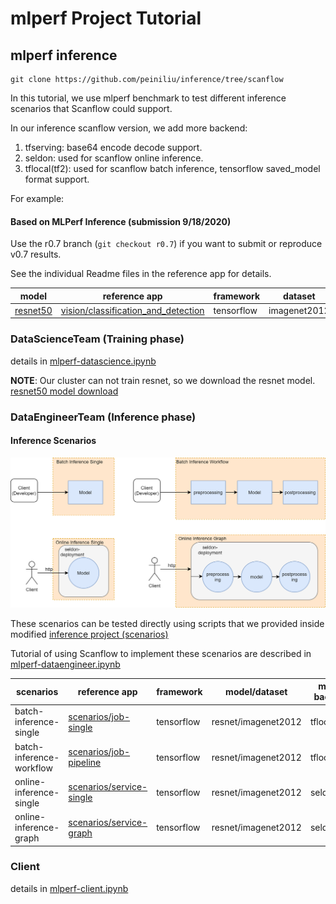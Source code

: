 # mlperf Project Tutorial

## mlperf inference

```
git clone https://github.com/peiniliu/inference/tree/scanflow
```
In this tutorial, we use mlperf benchmark to test different inference scenarios that Scanflow could support.

In our inference scanflow version, we add more backend: 
1. tfserving: base64 encode decode support.
2. seldon: used for scanflow online inference.
3. tflocal(tf2): used for scanflow batch inference, tensorflow saved_model format support.

For example:
#### Based on MLPerf Inference (submission 9/18/2020)
Use the r0.7 branch (```git checkout r0.7```) if you want to submit or reproduce v0.7 results.

See the individual Readme files in the reference app for details.

| model | reference app | framework | dataset |
| ---- | ---- | ---- | ---- |
| [resnet50](https://github.com/bsc-scanflow/scanflow/tree/main/tutorials/mlperf/model/0) | [vision/classification_and_detection](https://github.com/peiniliu/inference/tree/master/vision/classification_and_detection) | tensorflow | imagenet2012 |



### DataScienceTeam (Training phase)

details in [mlperf-datascience.ipynb](training/mlperf-datascience.ipynb)

**NOTE**: Our cluster can not train resnet, so we download the resnet model. [resnet50 model download](https://github.com/bsc-scanflow/scanflow/tree/main/tutorials/mlperf/model/0)

### DataEngineerTeam (Inference phase)

#### Inference Scenarios


![4scenarios](../../images/4scenarios.png)

These scenarios can be tested directly using scripts that we provided inside modified [inference project (scenarios)](https://github.com/peiniliu/inference/tree/dev/vision/classification_and_detection/scenarios)

Tutorial of using Scanflow to implement these scenarios are described in [mlperf-dataengineer.ipynb](inference/mlperf-dataengineer.ipynb)

| scenarios | reference app | framework | model/dataset | mlperf backend|
| ---- | ---- | ---- | ---- | ---- |
| batch-inference-single | [scenarios/job-single](https://github.com/peiniliu/inference/tree/dev/vision/classification_and_detection/scenarios/job-single) | tensorflow | resnet/imagenet2012 | tflocal(tf2) |
| batch-inference-workflow | [scenarios/job-pipeline](https://github.com/peiniliu/inference/tree/dev/vision/classification_and_detection/scenarios/job-pipeline) | tensorflow | resnet/imagenet2012 | tflocal(tf2) |
| online-inference-single | [scenarios/service-single](https://github.com/peiniliu/inference/tree/dev/vision/classification_and_detection/scenarios/service-single) | tensorflow | resnet/imagenet2012 | seldon |
| online-inference-graph | [scenarios/service-graph](https://github.com/peiniliu/inference/tree/dev/vision/classification_and_detection/scenarios/service-graph) | tensorflow | resnet/imagenet2012 | seldon |

### Client 

details in [mlperf-client.ipynb](client/mlperf-client.ipynb)
